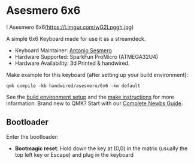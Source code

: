 # Asesmero 6x6

! Asesmero 6x6(https://i.imgur.com/wG2Lpggh.jpg)

A simple 6x6 Keyboard made for use it as a streamdeck.


* Keyboard Maintainer: [Antonio Sesmero](https://github.com/asesmero)
* Hardware Supported: SparkFun ProMicro (ATMEGA32U4)
* Hardware Availability: 3d Printed & handwired.

Make example for this keyboard (after setting up your build environment):

    qmk compile -kb handwired/asesmero/6x6 -km default


See the [build environment setup](https://docs.qmk.fm/#/getting_started_build_tools) and the [make instructions](https://docs.qmk.fm/#/getting_started_make_guide) for more information. Brand new to QMK? Start with our [Complete Newbs Guide](https://docs.qmk.fm/#/newbs).

## Bootloader

Enter the bootloader:

* **Bootmagic reset**: Hold down the key at (0,0) in the matrix (usually the top left key or Escape) and plug in the keyboard
